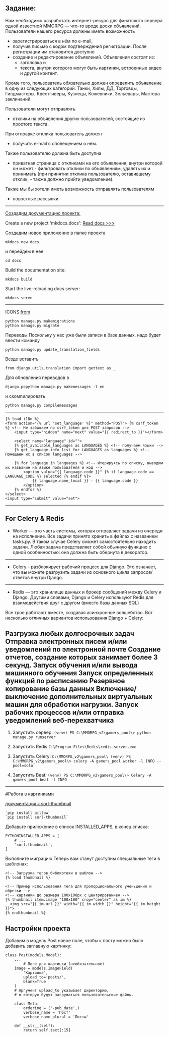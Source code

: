 ## Задание:
Нам необходимо разработать интернет-ресурс для фанатского сервера одной известной
MMORPG — что-то вроде доски объявлений. Пользователи нашего ресурса должны иметь возможность
- зарегистрироваться в нём по e-mail,
- получив письмо с кодом подтверждения регистрации.
После регистрации им становится доступно
- создание и редактирование объявлений.
Объявления состоят из:
    - заголовка и
    - текста, внутри которого могут быть картинки, встроенные видео и другой контент.

Кроме того, пользователь обязательно должен определить объявление в одну из
следующих категорий:
Танки, Хилы, ДД, Торговцы, Гилдмастеры, Квестгиверы, Кузнецы, Кожевники, Зельевары, Мастера заклинаний.

Пользователи могут отправлять
- отклики на объявления других пользователей, состоящие из простого текста.

При отправке отклика пользователь должен
- получить e-mail с оповещением о нём.

Также пользователю должна быть доступна
- приватная страница с откликами на его объявления,
    внутри которой он может
        - фильтровать отклики по объявлениям, удалять их и принимать (при принятии отклика пользователю, оставившему отклик,
        - также должно прийти уведомление).

Также мы бы хотели иметь возможность отправлять пользователям
- новостные рассылки.
--------------------------------------------------------------------------
[Создадим документацию проекта:](https://www.mkdocs.org/user-guide/configuration/)

Create a new project 'mkdocs.docs':
[Read docs >>>](https://www.mkdocs.org/user-guide/writing-your-docs/)

Создадим новое приложение в папке проекта

`mkdocs new docs`

и перейдем в нее

`cd docs`

Build the documentation site:

`mkdocs build`

Start the live-reloading docs server:

`mkdocs serve`

---
ICONS [from](https://fontawesome.com/search?q=logout&o=r)

    python manage.py makemigrations
    python manage.py migrate

Переводы
Поскольку у нас уже были записи в базе данных, надо будет ввести команду

    python manage.py update_translation_fields
Везде вставить

    from django.utils.translation import gettext as _

Для обновления переводов в 

    django.popython manage.py makemessages -l en
и скомпилировать

    python manage.py compilemessages

-------------------------------------------------------------
    {% load i18n %}
    <form action="{% url 'set_language' %}" method="POST"> {% csrf_token %} <!-- Не забываем по csrf_token для POST запросов -->
        <input type="hidden" name="next" value="{{ redirect_to }}"></form>

        <select name="language" id="">
        {% get_available_languages as LANGUAGES %} <!-- получаем языки -->
        {% get_language_info_list for LANGUAGES as languages %} <!-- Помещаем их в список languages -->

        {% for language in languages %} <!-- Итерируясь по списку, выводим их название на языке пользователя и код -->
            <option value="{{ language.code }}" {% if language.code == LANGUAGE_CODE %} selected {% endif %}>
                {{ language.name_local }} - {{ language.code }}
            </option>
        {% endfor %}
    </select>
    <input type="submit" value="set">
-------------------------------------------------------------
## For Celery & Redis

* Worker — это часть системы, которая отправляет задачи из очереди на исполнение.
Все задачи принято хранить в файлах с названием tasks.py. В таком случае Celery сможет самостоятельно 
находить задачи. Любая задача представляет собой обычную функцию с одной особенностью: 
она должна быть обернута в декоратор.

----

* Celery - разблокирует рабочий процесс для Django. Это означает, что вы можете разгрузить задачи из основного цикла
запросов/ответов внутри Django.

--- 

* Redis — это хранилище данных и брокер сообщений между Celery и Django. Другими словами, Django и Celery используют
Redis для взаимодействия друг с другом (вместо базы данных SQL)

Все трое работают вместе, создавая асинхронное волшебство. Вот несколько отличных вариантов использования Django + Celery:

Разгрузка любых долгосрочных задач
Отправка электронных писем и/или уведомлений по электронной почте
Создание отчетов, создание которых занимает более 3 секунд.
Запуск обучения и/или вывода машинного обучения
Запуск определенных функций по расписанию
Резервное копирование базы данных
Включение/выключение дополнительных виртуальных машин для обработки нагрузки.
Запуск рабочих процессов и/или отправка уведомлений веб-перехватчика
----------------------------------------------------------

1. Запустить сервер:
`(venv) PS C:\MMORPG_v2\gamers_pool\> python manage.py runserver`

2. Запустить Redis
`C:\Program Files\Redis\redis-server.exe`

3. Запустить Celery:
`C:\MMORPG_v2\gamers_pool\
(venv) PS C:\MMORPG_v2\gamers_pool\> celery -A gamers_pool worker -l INFO --pool=solo`

4. Запустить Beat:
`(venv) PS C:\MMORPG_v2\gamers_pool\> Celery -A gamers_pool beat -l INFO`
---
#Работа в [картинками](https://mob25.com/django-dobavlenie-kartinok-k-postam/) 

[документация к sorl-thumbnail](https://github.com/jazzband/sorl-thumbnail)

    `pip install pillow`
    `pip install sorl-thumbnail`

Добавьте приложение в список INSTALLED_APPS, в конец списка:

    PYTHONINSTALLED_APPS = [
        # ...
        'sorl.thumbnail',
    ]

Выполните миграцию
Теперь вам станут доступны специальные теги в шаблонах:

    <!-- Загрузка тегов библиотеки в шаблон -->
    {% load thumbnail %}

    <!-- Пример использования тега для пропорционального уменьшения и обрезки -->
    <!-- картинки до размера 100x100px с центрированием -->
    {% thumbnail item.image "100x100" crop="center" as im %}
      <img src="{{ im.url }}" width="{{ im.width }}" height="{{ im.height }}">
    {% endthumbnail %}

## Настройки проекта
Добавим в модель Post новое поле, чтобы к посту можно было добавить заглавную картинку:

    class Post(models.Model):
        ...
            # Поле для картинки (необязательное) 
        image = models.ImageField(
            'Картинка',
            upload_to='posts/',
            blank=True
        )  
        # Аргумент upload_to указывает директорию, 
        # в которую будут загружаться пользовательские файлы. 
    
        class Meta:
            ordering = ('-pub_date',)
            verbose_name = 'Пост'
            verbose_name_plural = 'Посты'
    
        def __str__(self):
            return self.text[:15]

